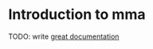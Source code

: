 # Introduction to mma

TODO: write [great documentation](http://jacobian.org/writing/great-documentation/what-to-write/)
